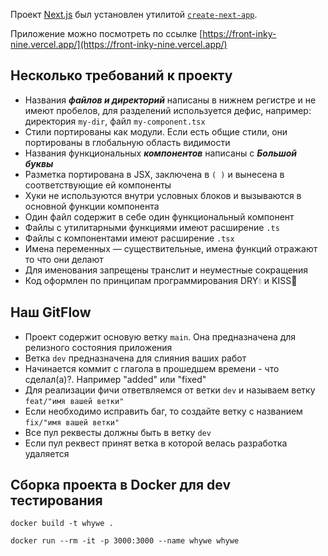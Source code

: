 Проект [Next.js](https://nextjs.org/) был установлен утилитой [`create-next-app`](https://github.com/vercel/next.js/tree/canary/packages/create-next-app).

Приложение можно посмотреть по ссылке [https://front-inky-nine.vercel.app/](https://front-inky-nine.vercel.app/)

## Несколько требований к проекту

- Названия **_файлов и директорий_** написаны в нижнем регистре и не имеют пробелов, для разделений используется дефис, например: директория <code>my-dir</code>, файл <code>my-component.tsx</code>
- Стили портированы как модули. Если есть общие стили, они портированы в глобальную область видимости
- Названия функциональных **_компонентов_** написаны с **_Большой буквы_**
- Разметка портирована в JSX, заключена в <code>( )</code> и вынесена в соответствующие ей компоненты
- Хуки не используются внутри условных блоков и вызываются в основной функции компонента
- Один файл содержит в себе один функциональный компонент
- Файлы с утилитарными функциями имеют расширение <code>.ts</code>
- Файлы с компонентами имеют расширение <code>.tsx</code>
- Имена переменных — существительные, имена функций отражают то что они делают
- Для именования запрещены транслит и неуместные сокращения
- Код оформлен по принципам программирования DRY:droplet: и KISS:kiss:

## Наш GitFlow

- Проект содержит основую ветку <code>main</code>. Она предназначена для релизного состояния приложения
- Ветка <code>dev</code> предназначена для слияния ваших работ
- Начинается коммит с глагола в прошедшем времени - что сделал(а)?. Например "added" или "fixed"
- Для реализации фичи ответвляемся от ветки <code>dev</code> и называем ветку <code>feat/"имя вашей ветки"</code>
- Если необходимо исправить баг, то создайте ветку с названием <code>fix/"имя вашей ветки"</code>
- Все пул реквесты должны быть в ветку <code>dev</code>
- Если пул реквест принят ветка в которой велась разработка удаляется

## Сборка проекта в Docker для dev тестирования

`docker build -t whywe .`

`docker run --rm -it -p 3000:3000 --name whywe whywe`

